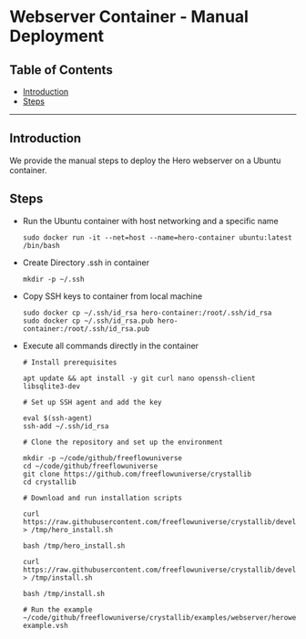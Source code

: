 <h1> Webserver Container - Manual Deployment </h1>

<h2>Table of Contents</h2>

- [Introduction](#introduction)
- [Steps](#steps)

---

## Introduction

We provide the manual steps to deploy the Hero webserver on a Ubuntu container.

## Steps

- Run the Ubuntu container with host networking and a specific name
    ```
    sudo docker run -it --net=host --name=hero-container ubuntu:latest /bin/bash
    ```
- Create Directory .ssh in container
    ```
    mkdir -p ~/.ssh
    ```

- Copy SSH keys to container from local machine
    ```
    sudo docker cp ~/.ssh/id_rsa hero-container:/root/.ssh/id_rsa
    sudo docker cp ~/.ssh/id_rsa.pub hero-container:/root/.ssh/id_rsa.pub
    ```

- Execute all commands directly in the container

    ```
    # Install prerequisites

    apt update && apt install -y git curl nano openssh-client libsqlite3-dev

    # Set up SSH agent and add the key

    eval $(ssh-agent)
    ssh-add ~/.ssh/id_rsa

    # Clone the repository and set up the environment

    mkdir -p ~/code/github/freeflowuniverse
    cd ~/code/github/freeflowuniverse
    git clone https://github.com/freeflowuniverse/crystallib
    cd crystallib

    # Download and run installation scripts

    curl https://raw.githubusercontent.com/freeflowuniverse/crystallib/development/scripts/install_hero.sh > /tmp/hero_install.sh

    bash /tmp/hero_install.sh

    curl https://raw.githubusercontent.com/freeflowuniverse/crystallib/development/scripts/installer.sh > /tmp/install.sh

    bash /tmp/install.sh

    # Run the example
    ~/code/github/freeflowuniverse/crystallib/examples/webserver/herowebexample/heroweb-example.vsh
    ```
